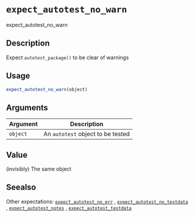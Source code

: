 # `expect_autotest_no_warn`

expect_autotest_no_warn


## Description

Expect `autotest_package()` to be clear of warnings


## Usage

```r
expect_autotest_no_warn(object)
```


## Arguments

Argument      |Description
------------- |----------------
`object`     |     An `autotest` object to be tested


## Value

(invisibly) The same object


## Seealso

Other expectations:
 [`expect_autotest_no_err`](#expectautotestnoerr) ,
 [`expect_autotest_no_testdata`](#expectautotestnotestdata) ,
 [`expect_autotest_notes`](#expectautotestnotes) ,
 [`expect_autotest_testdata`](#expectautotesttestdata)


